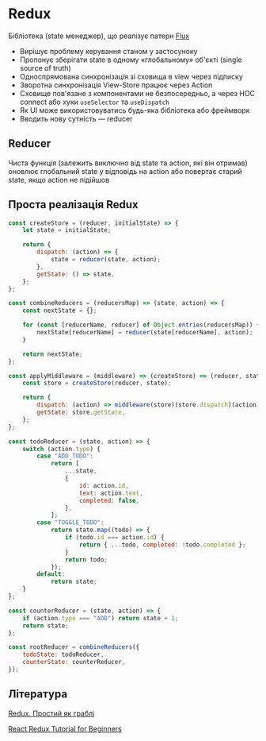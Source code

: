 # Redux

Бібліотека (state менеджер), що реалізує патерн <a href='/Архитектура/Патерни/Архітектурні/Flux.md'>Flux</a>

-   Вирішує проблему керування станом у застосуноку
-   Пропонує зберігати state в одному «глобальному» об'єкті (single source of truth)
-   Односпрямована синхронізація зі сховища в view через підписку
-   Зворотна синхронізація View-Store працює через Action
-   Сховище пов'язане з компонентами не безпосередньо, а через HOC connect або хуки `useSelector` та `useDispatch`
-   Як UI може використовуватись будь-яка бібліотека або фреймворк
-   Вводить нову сутність — reducer

## Reducer

Чиста функція (залежить виключно від state та action, які він отримав) оновлює глобальний state у відповідь на action або повертає старий state, якщо action не підійшов

## Проста реалізація Redux

```js
const createStore = (reducer, initialState) => {
    let state = initialState;

    return {
        dispatch: (action) => {
            state = reducer(state, action);
        },
        getState: () => state,
    };
};

const combineReducers = (reducersMap) => (state, action) => {
    const nextState = {};

    for (const [reducerName, reducer] of Object.entries(reducersMap)) {
        nextState[reducerName] = reducer(state[reducerName], action);
    }

    return nextState;
};

const applyMiddleware = (middleware) => (createStore) => (reducer, state) => {
    const store = createStore(reducer, state);

    return {
        dispatch: (action) => middleware(store)(store.dispatch)(action),
        getState: store.getState,
    };
};

const todoReducer = (state, action) => {
    switch (action.type) {
        case "ADD_TODO":
            return [
                ...state,
                {
                    id: action.id,
                    text: action.text,
                    completed: false,
                },
            ];
        case "TOGGLE_TODO":
            return state.map((todo) => {
                if (todo.id === action.id) {
                    return { ...todo, completed: !todo.completed };
                }
                return todo;
            });
        default:
            return state;
    }
};

const counterReducer = (state, action) => {
    if (action.type === "ADD") return state + 1;
    return state;
};

const rootReducer = combineReducers({
    todoState: todoReducer,
    counterState: counterReducer,
});
```

## Література

<a href="https://habr.com/ru/post/439104/">Redux. Простий як граблі</a>

<a href="https://www.valentinog.com/blog/redux/#modern-redux-with-redux-toolkit-createslice">React Redux Tutorial for Beginners</a>
